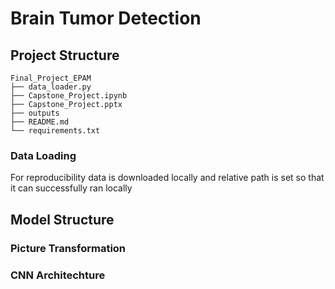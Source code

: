 # Brain Tumor Detection

## Project Structure
```
Final_Project_EPAM
├── data_loader.py
├── Capstone_Project.ipynb
├── Capstone_Project.pptx
├── outputs 
├── README.md
└── requirements.txt
```

### Data Loading
For reproducibility data is downloaded locally and relative path is set so that it can successfully ran locally

## Model Structure

### Picture Transformation
### CNN Architechture
